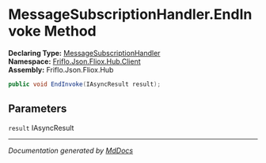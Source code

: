 ﻿<!--  
  <auto-generated>   
    The contents of this file were generated by a tool.  
    Changes to this file may be list if the file is regenerated  
  </auto-generated>   
-->

# MessageSubscriptionHandler.EndInvoke Method

**Declaring Type:** [MessageSubscriptionHandler](../index.md)  
**Namespace:** [Friflo.Json.Fliox.Hub.Client](../../index.md)  
**Assembly:** Friflo.Json.Fliox.Hub

```csharp
public void EndInvoke(IAsyncResult result);
```

## Parameters

`result`  IAsyncResult

___

*Documentation generated by [MdDocs](https://github.com/ap0llo/mddocs)*
